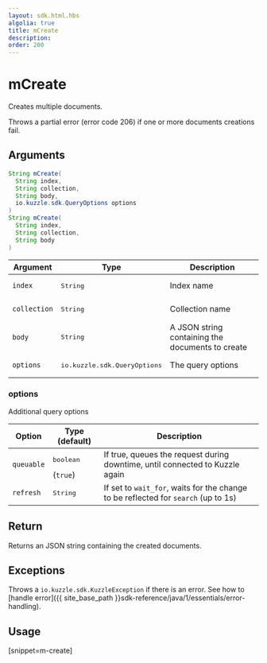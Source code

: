 ```yaml
---
layout: sdk.html.hbs
algolia: true
title: mCreate
description:
order: 200
---
```


# mCreate

Creates multiple documents. 

Throws a partial error (error code 206) if one or more documents creations fail.

## Arguments

```java
String mCreate(
  String index, 
  String collection, 
  String body, 
  io.kuzzle.sdk.QueryOptions options
)
String mCreate(
  String index, 
  String collection, 
  String body
)
```

| Argument | Type | Description |
| --- | --- | --- |
| `index` | <pre>String</pre> | Index name |
| `collection` | <pre>String</pre> | Collection name |
| `body` | <pre>String</pre> | A JSON string containing the documents to create |
| `options` | <pre>io.kuzzle.sdk.QueryOptions</pre> | The query options |

### options

Additional query options

| Option | Type (default) | Description |
| --- | --- | --- |
| `queuable` | <pre>boolean</pre> (`true`)| If true, queues the request during downtime, until connected to Kuzzle again |
| `refresh` | <pre>String</pre> | If set to `wait_for`, waits for the change to be reflected for `search` (up to 1s) |

## Return

Returns an JSON string containing the created documents.

## Exceptions

Throws a `io.kuzzle.sdk.KuzzleException` if there is an error. See how to [handle error]({{ site_base_path }}sdk-reference/java/1/essentials/error-handling).

## Usage

[snippet=m-create]
